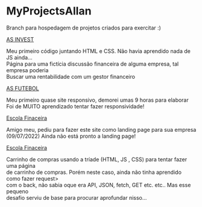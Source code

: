 # MyProjectsAllan
Branch para hospedagem de projetos criados para exercitar :)

<div>
      <a href="https://heyallan94.github.io/MyProjectsAllan/LANDING-PAGE-0-AS-Invest/index.html">AS INVEST</a>
      <p>Meu primeiro código juntando HTML e CSS. Não havia aprendido nada de JS ainda...<br>
        Página para uma fictícia discussão financeira de alguma empresa, tal empresa poderia<br>
        Buscar uma rentabilidade com um gestor financeiro</p>
        <a href="https://heyallan94.github.io/MyProjectsAllan/LANDING-PAGE-1-Futebol/index.html">AS FUTEBOL</a>
      <p>Meu primeiro quase site responsivo, demorei umas 9 horas para elaborar<br>
            Foi de MUITO aprendizado tentar fazer responsividade!</p>
        <a href="https://heyallan94.github.io/MyProjectsAllan/LANDING-PAGE-3-EI/index.html">Escola Finaceira</a>
      <p>Amigo meu, pediu para fazer este site como landing page para sua empresa<br>
        (09/07/2022) Ainda não está pronto a landing page!</p>
        <a href="https://heyallan94.github.io/MyProjectsAllan/CARRINHO-COMPRA-01/index.html">Escola Finaceira</a>
      <p>Carrinho de compras usando a tríade (HTML, JS , CSS) para tentar fazer uma página<br>
        de carrinho de compras. Porém neste caso, ainda não tinha aprendido como fazer request><br>
        com o back, não sabia oque era API, JSON, fetch, GET etc. etc.. Mas esse pequeno<br>
        desafio serviu de base para procurar aprofundar nisso...</p>
    </div>